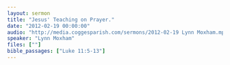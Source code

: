 ```yaml
---
layout: sermon
title: "Jesus' Teaching on Prayer."
date: "2012-02-19 00:00:00"
audio: "http://media.coggesparish.com/sermons/2012-02-19 Lynn Moxham.mp3"
speaker: "Lynn Moxham"
files: [""]
bible_passages: ["Luke 11:5-13"]
---
```

